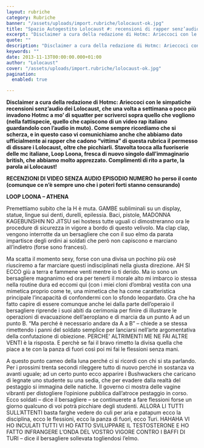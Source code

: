 ```yaml
---
layout: rubriche
category: Rubriche
banner: "/assets/uploads/import.rubriche/lolocaust-ok.jpg"
title: "Spazio Autogestito Lolocaust #: recensioni di rapper senz’audio"
excerpt: "Disclaimer a cura della redazione di Hotmc: Arieccoci con le simpatiche recensioni senz’audio dei Lolocaust, che una volta a settimana o poco più invadono Hotmc a mo’ di squatter per scriverci sopra quello che vogliono (nella fattispecie, quello che capiscono di un video rap italiano guardandolo con l’audio in muto). Come sempre ricordiamo che si [&hellip"
quote: ""
description: "Disclaimer a cura della redazione di Hotmc: Arieccoci con le simpatiche recensioni senz’audio dei Lolocaust, che una volta a settimana o poco più invadono Hotmc a mo’ di squatter per scriverci sopra quello che vogliono (nella fattispecie, quello che capiscono di un video rap italiano guardandolo con l’audio in muto). Come sempre ricordiamo che si [&hellip"
keywords: ""
date: 2013-11-13T00:00:00.000+01:00
author: "Lolocaust"
cover: "/assets/uploads/import.rubriche/lolocaust-ok.jpg"
pagination:
  enabled: true

---
```


**[](https://hotmc.com/spazio-autogestito-lolocaust-6-recensioni-di-rapper-senzaudio/lolocaust-ok/)**

**Disclaimer a cura della redazione di Hotmc: Arieccoci con le simpatiche recensioni senz’audio dei Lolocaust, che una volta a settimana o poco più invadono Hotmc a mo’ di squatter per scriverci sopra quello che vogliono (nella fattispecie, quello che capiscono di un video rap italiano guardandolo con l’audio in muto). Come sempre ricordiamo che si scherza, e in questo caso vi comunichiamo anche che abbiamo dato ufficialmente ai rapper che cadono “vittima” di questa rubrica il permesso di dissare i Lolocaust, oltre che picchiarli. Stavolta tocca alla fuoriserie delle mc italiane, Loop Loona, fresca di nuovo singolo dall’immaginario british, che abbiamo molto apprezzato. Complimenti di rito a parte, la parola ai Lolocaust!**

**RECENZIONI DI VIDEO SENZA AUDIO EPISODIO NUMERO ho perso il conto (comunque ce n’è sempre uno che i poteri forti stanno censurando)** 

**LOOP LOONA – ATHENA**

Premettiamo subito che la H è muta. GAMBE subliminali su un display, statue, lingue sui denti, durelli, epilessia. Baci, pistole, MADONNA KAGEBUNSHIN NO JITSU sei hostess tutte uguali ci dimostreranno ora le procedure di sicurezza in vigore a bordo di questo velivolo. Ma clap clap, vengono interrotte da un bersagliere che con il suo elmo da parata impartisce degli ordini ai soldati che però non capiscono e marciano all’indietro (forse sono francesi).

Ma scatta il momento sexy, forse con una divisa un pochino più osè riusciremo a far marciare questi indisciplinati nella giusta direzione. AH SI ECCO giù a terra e fammene venti mentre io ti derido. Ma io sono un bersagliere magnanimo ed ora per tenerti il morale alto mi imbarco io stessa nella routine dura ed eccomi qui (con i miei cloni d’ombra) vestita con una mimetica proprio come te, una mimetica che ha come caratteristica principale l’incapacità di confondermi con lo sfondo leopardato. Ora che ha fatto capire di essere comunque anche lei dalla parte dell’operaio il bersagliere riprende i suoi abiti da cerimonia per finire di illustrare le operazioni di evacuazione dell’aeroplano e di marcia da un punto A ad un punto B. “Ma perché è necessario andare da A a B” – chiede a se stessa rimettendo i panni del soldato semplice per lanciarsi nell’arte argomentativa della confutazione di obiezione. PERCHE’ ALTRIMENTI ME NE FAI ALTRE VENTI è la risposta. E perchè se fai il bravo rimetto la divisa quella che piace a te con la panza di fuori così poi mi fai le flessioni senza mani.

A questo punto cameo della luna perché ci si ricordi con chi si sta parlando. Per i prossimi trenta secondi rileggere tutto di nuovo perché in sostanza va avanti uguale; ad un certo punto ecco apparire i Bushwackers che caricano di legnate uno studente su una sedia, che per evadere dalla realtà del pestaggio si immagina delle natiche. Il governo ci mostra delle vagine vibranti per distogliere l’opinione pubblica dall’atroce pestaggio in corso. Ecco soldati – dice il bersagliere – se continuerete a fare flessioni forse un giorno qualcuno di voi potrà picchiare degli studenti. ALLORA LI TUTTI SULL’ATTENTI basta farghe vedere do culi per aria e patapum ecco la disciplina, ecco le flessioni, ecco la panza di fuori, ecco Turi. HAHAHA VI HO INCULATI TUTTI VI HO FATTO SVILUPPARE IL TESTOSTERONE E HO FATTO INFRANGERE L’ONDA DEL VOSTRO VIGORE CONTRO I BAFFI DI TURI – dice il bersagliere sollevata togliendosi l’elmo.